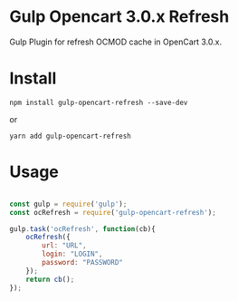 # Gulp Opencart 3.0.x Refresh

 Gulp Plugin for refresh OCMOD cache in OpenCart 3.0.x.


# Install

```
npm install gulp-opencart-refresh --save-dev
```
or

```
yarn add gulp-opencart-refresh
```
# Usage

```javascript

const gulp = require('gulp');
const ocRefresh = require('gulp-opencart-refresh');

gulp.task('ocRefresh', function(cb){
    ocRefresh({
        url: "URL",
        login: "LOGIN",
        password: "PASSWORD"
    });
    return cb();
});
